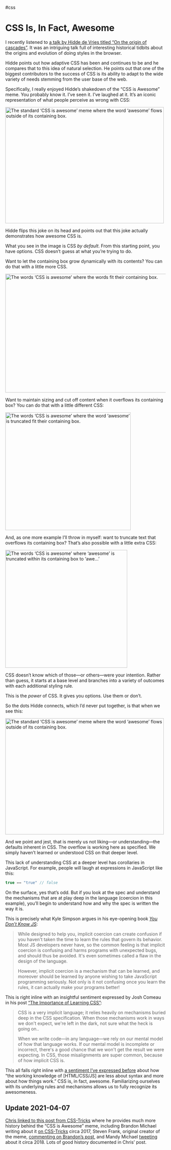 #css

# CSS Is, In Fact, Awesome

I recently listened to [a talk by Hidde de Vries titled “On the origin of cascades”](https://talks.hiddedevries.nl/2gDDUr). It was an intriguing talk full of interesting historical tidbits about the origins and evolution of doing styles in the browser. 

Hidde points out how adaptive CSS has been and continues to be and he compares that to this idea of natural selection. He points out that one of the biggest contributors to the success of CSS is its ability to adapt to the wide variety of needs stemming from the user base of the web.

Specifically, I really enjoyed Hidde’s shakedown of the “CSS is Awesome” meme. You probably know it. I’ve seen it. I’ve laughed at it. It’s an iconic representation of what people perceive as  wrong with CSS:

<img src="https://cdn.jim-nielsen.com/blog/2021/css-is-awesome-default.png" width="498" height="364" alt="The standard ‘CSS is awesome’ meme where the word ‘awesome’ flows outside of its containing box." />

Hidde flips this joke on its head and points out that this joke actually demonstrates how awesome CSS is.

What you see in the image is CSS _by default_. From this starting point, you have options. CSS doesn’t guess at what you’re trying to do.

Want to let the containing box grow dynamically with its contents? You can do that with a little more CSS.

<img src="https://cdn.jim-nielsen.com/blog/2021/css-is-awesome-in-box.png" width="544" height="372" alt="The words ‘CSS is awesome’ where the words fit their containing box." />

Want to maintain sizing and cut off content when it overflows its containing box? You can do that with a little different CSS:

<img src="https://cdn.jim-nielsen.com/blog/2021/css-is-awesome-cut-off.png" width="394" height="369" alt="The words ‘CSS is awesome’ where the word ‘awesome’ is truncated  fit their containing box." />

And, as one more example I’ll throw in myself: want to truncate text that overflows its containing box? That’s also possible with a little extra CSS:

<img src="https://cdn.jim-nielsen.com/blog/2021/css-is-awesome-truncated.png" width="383" height="369" alt="The words ‘CSS is awesome’ where ‘awesome’ is truncated within its containing box to ‘awe...’" />

CSS doesn’t know which of those—or others—were your intention. Rather than guess, it starts at a base level and branches into a variety of  outcomes with each additional styling rule.

This is the _power_ of CSS. It gives you options. Use them or don’t.

So the dots Hidde connects, which I’d never put together, is that when we see this:

<img src="https://cdn.jim-nielsen.com/blog/2021/css-is-awesome-default.png" width="498" height="364" alt="The standard ‘CSS is awesome’ meme where the word ‘awesome’ flows outside of its containing box." />

And we point and jest, that is merely us not liking—or understanding—the defaults inherent in CSS. The overflow is working here as specified. We simply haven’t learned or understood CSS on that deeper level.

This lack of understanding CSS at a deeper level has corollaries in JavaScript. For example, people will laugh at expressions in JavaScript like this:

```js
true == "true" // false
```

On the surface, yes that’s odd. But if you look at the spec and understand the mechanisms that are at play deep in the language (coercion in this example), you’ll begin to understand how and why the spec is written the way it is.

This is precisely what Kyle Simpson argues in his eye-opening book [_You Don’t Know JS_](https://github.com/getify/You-Dont-Know-JS/blob/1st-ed/up%20%26%20going/ch1.md):

> While designed to help you, implicit coercion can create confusion if you haven't taken the time to learn the rules that govern its behavior. Most JS developers never have, so the common feeling is that implicit coercion is confusing and harms programs with unexpected bugs, and should thus be avoided. It's even sometimes called a flaw in the design of the language.
> 
> However, implicit coercion is a mechanism that can be learned, and moreover should be learned by anyone wishing to take JavaScript programming seriously. Not only is it not confusing once you learn the rules, it can actually make your programs better!

This is right inline with an insightful sentiment expressed by Josh Comeau in his post [“The Importance of Learning CSS”](https://www.joshwcomeau.com/css/the-importance-of-learning-css/):

> CSS is a very implicit language; it relies heavily on mechanisms buried deep in the CSS specification. When those mechanisms work in ways we don't expect, we're left in the dark, not sure what the heck is going on..
>
> When we write code—in any language—we rely on our mental model of how that language works. If our mental model is incomplete or incorrect, there's a good chance that we won't get the result we were expecting. In CSS, those misalignments are super common, because of how implicit CSS is.

This all falls right inline with [a sentiment I’ve expressed before](/2020/web-technologies-and-syntax/) about how “the working knowledge of [HTML/CSS/JS] are less about syntax and more about how things work.” CSS is, in fact, awesome. Familiarizing ourselves with its underlying rules and mechanisms allows us to fully recognize its awesomeness.

## Update 2021-04-07

[Chris linked to this post from CSS-Tricks](https://css-tricks.com/css-is-in-fact-awesome/) where he provides much more history behind the “CSS is Awesome” meme, including Brandon Michael writing about it [on CSS-Tricks](https://css-tricks.com/css-is-awesome/) circa 2017, Steven Frank, original creator of the meme, [commenting on Brandon’s post](https://css-tricks.com/css-is-awesome/#comment-1609829), and Mandy Michael [tweeting](https://twitter.com/Mandy_Kerr/status/985351593972252672) about it circa 2018. Lots of good history documented in Chris’ post.
